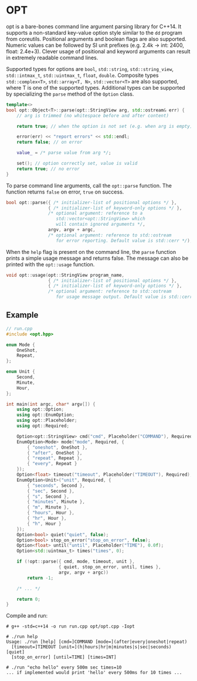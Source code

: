 # OPT

opt is a bare-bones command line argument parsing library for C++14.
It supports a non-standard key-value option style similar to the `dd` program
from coreutils. Positional arguments and boolean flags are also supported.
Numeric values can be followed by SI unit prefixes (e.g. 2.4k -> int: 2400,
float: 2.4e+3). Clever usage of positional and keyword arguments can result
in extremely readable command lines.

Supported types for options are `bool`, `std::string`, `std::string_view`,
`std::intmax_t`, `std::uintmax_t`, `float`, `double`. Composite types
`std::complex<T>`, `std::array<T, N>`, `std::vector<T>` are also supported,
where T is one of the supported types. Additional types can be supported
by specializing the `parse` method of the `Option` class.

```c++
template<>
bool opt::Object<T>::parse(opt::StringView arg, std::ostream& err) {
    // arg is trimmed (no whitespace before and after content)

    return true; // when the option is not set (e.g. when arg is empty)

    error(err) << "report errors" << std::endl;
    return false; // on error

    value_ = /* parse value from arg */;

    set(); // option correctly set, value is valid
    return true; // no error
}
```

To parse command line arguments, call the `opt::parse` function.
The function returns `false` on error, `true` on success.

```c++
bool opt::parse({ /* initializer-list of positional options */ },
                { /* initializer-list of keyword-only options */ },
                /* optional argument: reference to a
                   std::vector<opt::StringView> which
                   will contain ignored arguments */,
                argv, argv + argc,
                /* optional argument: reference to std::ostream
                   for error reporting. Default value is std::cerr */);
```

When the `help` flag is present on the command line, the `parse` function
prints a simple usage message and returns false. The message can also
be printed with the `opt::usage` function.

```c++
void opt::usage(opt::StringView program_name,
                { /* initializer-list of positional options */ },
                { /* initializer-list of keyword-only options */ },
                /* optional argument: reference to std::ostream
                   for usage message output. Default value is std::cerr */);
```

## Example

```c++
// run.cpp
#include <opt.hpp>

enum Mode {
    OneShot,
    Repeat,
};

enum Unit {
    Second,
    Minute,
    Hour,
};

int main(int argc, char* argv[]) {
    using opt::Option;
    using opt::EnumOption;
    using opt::Placeholder;
    using opt::Required;

    Option<opt::StringView> cmd("cmd", Placeholder("COMMAND"), Required);
    EnumOption<Mode> mode("mode", Required, {
        { "oneshot", OneShot },
        { "after", OneShot },
        { "repeat", Repeat },
        { "every", Repeat }
    });
    Option<float> timeout("timeout", Placeholder("TIMEOUT"), Required);
    EnumOption<Unit>("unit", Required, {
        { "seconds", Second },
        { "sec", Second },
        { "s", Second },
        { "minutes", Minute },
        { "m", Minute },
        { "hours", Hour },
        { "hr", Hour },
        { "h", Hour }
    });
    Option<bool> quiet("quiet", false);
    Option<bool> stop_on_error("stop_on_error", false);
    Option<float> until("until", Placeholder("TIME"), 0.0f);
    Option<std::uintmax_t> times("times", 0);

    if (!opt::parse({ cmd, mode, timeout, unit },
                    { quiet, stop_on_error, until, times },
                    argv, argv + argc))
        return -1;

    /* ... */

    return 0;
}
```

Compile and run:

```
# g++ -std=c++14 -o run run.cpp opt/opt.cpp -Iopt

# ./run help
Usage: ./run [help] [cmd=]COMMAND [mode=](after|every|oneshot|repeat)
  [timeout=]TIMEOUT [unit=](h|hours|hr|m|minutes|s|sec|seconds) [quiet]
  [stop_on_error] [until=TIME] [times=INT]

# ./run "echo hello" every 500m sec times=10
... if implemented would print 'hello' every 500ms for 10 times ...
```
